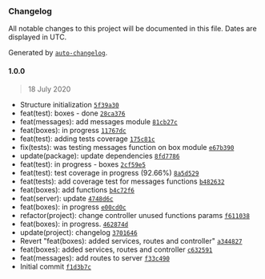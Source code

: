 ### Changelog

All notable changes to this project will be documented in this file. Dates are displayed in UTC.

Generated by [`auto-changelog`](https://github.com/CookPete/auto-changelog).

#### 1.0.0

> 18 July 2020

- Structure initialization [`5f39a30`](https://github.com/Elymne/agora-back/commit/5f39a30281549e7a33a37f038f6e04c87a804094)
- feat(test): boxes - done [`28ca376`](https://github.com/Elymne/agora-back/commit/28ca3760982e0a128e467ea155def7f331b44890)
- feat(messages): add messages module [`81cb27c`](https://github.com/Elymne/agora-back/commit/81cb27c9e78e3c6b73b436adb8121aa48e441bd7)
- feat(boxes): in progress [`11767dc`](https://github.com/Elymne/agora-back/commit/11767dcfc22d5006cbfbd0b5b7806b6be9545dfe)
- feat(test): adding tests coverage [`175c81c`](https://github.com/Elymne/agora-back/commit/175c81c3d6a9c9aa1b3babd7da28b6f7d1a8dbc1)
- fix(tests): was testing messages function on box module [`e67b390`](https://github.com/Elymne/agora-back/commit/e67b390e581da33f17cfbe9771ad4f9a77aa303f)
- update(package): update dependencies [`8fd7786`](https://github.com/Elymne/agora-back/commit/8fd7786bcf420b6dc2269022e754cfdc80c8148e)
- feat(test): in progress - boxes [`2cf59e5`](https://github.com/Elymne/agora-back/commit/2cf59e5d5683f18e8b66a4509435a82aa9c4b92b)
- feat(test): test coverage in progress (92.66%) [`8a5d529`](https://github.com/Elymne/agora-back/commit/8a5d529ee9c9d66be9a1a1e6b92f714f3252f6eb)
- feat(tests): add coverage test for messages functions [`b482632`](https://github.com/Elymne/agora-back/commit/b482632613b4bba0e56fd7fea349bfd7fb38eced)
- feat(boxes): add functions [`b4c72f6`](https://github.com/Elymne/agora-back/commit/b4c72f684c4e14608e6690345ebceebf0cf774f2)
- feat(server): update [`4748d6c`](https://github.com/Elymne/agora-back/commit/4748d6c276421f5bc6b023761f22360a69ff629e)
- feat(boxes): in progress [`e00cd0c`](https://github.com/Elymne/agora-back/commit/e00cd0cd020ce3f067a8ccab1da04aa38fbf64a2)
- refactor(project): change controller unused functions params [`f611038`](https://github.com/Elymne/agora-back/commit/f61103859e31eaa5340cde7d6ed64fa52a48abad)
- feat(boxes): in progress. [`462874d`](https://github.com/Elymne/agora-back/commit/462874dbbe874d6380dfc4a4e58307d02bbca06d)
- update(project): changelog [`3701646`](https://github.com/Elymne/agora-back/commit/37016461410b84c72010c5f880330486d572734e)
- Revert "feat(boxes): added services, routes and controller" [`a344827`](https://github.com/Elymne/agora-back/commit/a3448271c0f6460d14d5f8ac11d983890db4808d)
- feat(boxes): added services, routes and controller [`c632591`](https://github.com/Elymne/agora-back/commit/c632591ca32665402d946ac738c21beabeafaee3)
- feat(messages): add routes to server [`f33c490`](https://github.com/Elymne/agora-back/commit/f33c490b389f5dce7837a1e3500a1f27f424474c)
- Initial commit [`f1d3b7c`](https://github.com/Elymne/agora-back/commit/f1d3b7c3c1554fb2213c0e8ca57ff9d2b8842752)

